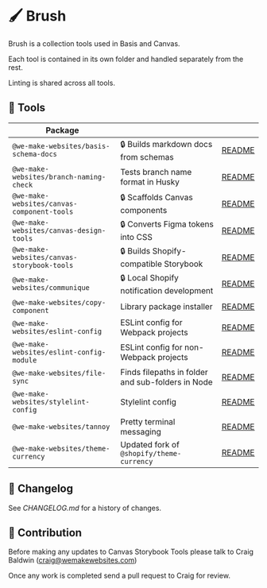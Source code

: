 # 🖌️ Brush

Brush is a collection tools used in Basis and Canvas.

Each tool is contained in its own folder and handled separately from the rest.

Linting is shared across all tools.

## 🔧 Tools

| Package | | |
|---|---|---|
| `@we-make-websites/basis-schema-docs` | 🔒 Builds markdown docs from schemas | [README](basis-schema-docs/README.md) |
| `@we-make-websites/branch-naming-check` | Tests branch name format in Husky | [README](branch-naming-check/README.md) |
| `@we-make-websites/canvas-component-tools` | 🔒 Scaffolds Canvas components | [README](canvas-component-tools/README.md) |
| `@we-make-websites/canvas-design-tools` | 🔒 Converts Figma tokens into CSS | [README](canvas-design-tools/README.md) |
| `@we-make-websites/canvas-storybook-tools` | 🔒 Builds Shopify-compatible Storybook | [README](canvas-storybook-tools/README.md) |
| `@we-make-websites/communique` | 🔒 Local Shopify notification development | [README](communique/README.md) |
| `@we-make-websites/copy-component` | Library package installer | [README](copy-component/README.md) |
| `@we-make-websites/eslint-config` | ESLint config for Webpack projects | [README](eslint-config/README.md) |
| `@we-make-websites/eslint-config-module` | ESLint config for non-Webpack projects | [README](eslint-config-module/README.md) |
| `@we-make-websites/file-sync` | Finds filepaths in folder and sub-folders in Node | [README](file-sync/README.md) |
| `@we-make-websites/stylelint-config` | Stylelint config | [README](stylelint-config/README.md) |
| `@we-make-websites/tannoy` | Pretty terminal messaging | [README](tannoy/README.md) |
| `@we-make-websites/theme-currency` | Updated fork of `@shopify/theme-currency` | [README](theme-currency/README.md) |

## 📅 Changelog

See *CHANGELOG.md* for a history of changes.

## 🤝 Contribution

Before making any updates to Canvas Storybook Tools please talk to Craig Baldwin (craig@wemakewebsites.com)

Once any work is completed send a pull request to Craig for review.
